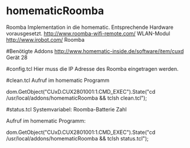 homematicRoomba
===============

Roomba Implementation in die homematic. Entsprechende Hardware vorausgesetzt.
http://www.roomba-wifi-remote.com/  WLAN-Modul
http://www.irobot.com/              Roomba

#Benötigte Addons
http://www.homematic-inside.de/software/item/cuxd
Gerät 28

#config.tcl
Hier muss die IP Adresse des Roomba eingetragen werden.

#clean.tcl
Aufruf im homematic Programm

dom.GetObject("CUxD.CUX2801001:1.CMD_EXEC").State("cd /usr/local/addons/homematicRoomba && tclsh clean.tcl");

#status.tcl
Systemvariabel:
Roomba-Batterie   Zahl

Aufruf im homematic Programm:

dom.GetObject("CUxD.CUX2801001:1.CMD_EXEC").State("cd /usr/local/addons/homematicRoomba && tclsh status.tcl");

